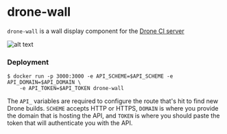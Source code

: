 drone-wall
==========

`drone-wall` is a wall display component for the [Drone CI server](https://github.com/drone/drone)

![alt text](http://tathanen.github.io/drone-wall.jpg "Wall display")

### Deployment

    $ docker run -p 3000:3000 -e API_SCHEME=$API_SCHEME -e API_DOMAIN=$API_DOMAIN \
        -e API_TOKEN=$API_TOKEN drone-wall

The `API_` variables are required to configure the route that's hit to find new Drone builds.  `SCHEME` accepts HTTP or HTTPS, `DOMAIN` is where you provide the domain that is hosting the API, and `TOKEN` is where you should paste the token that will authenticate you with the API.
